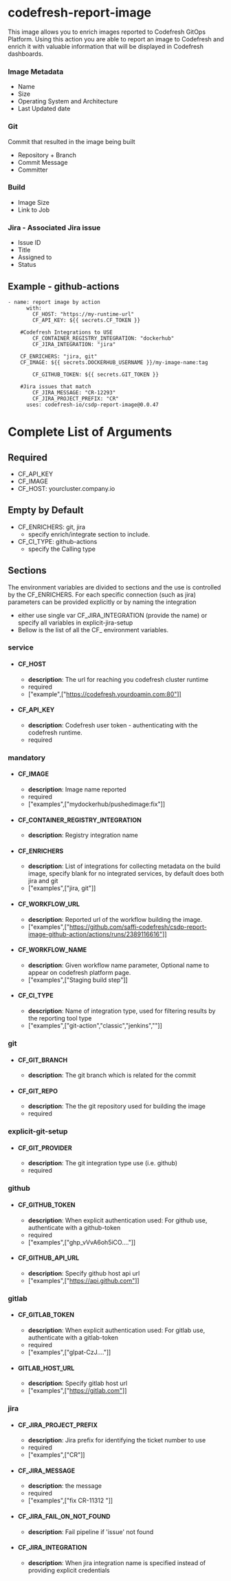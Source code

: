 # codefresh-report-image
This image allows you to enrich images reported to Codefresh GitOps Platform. 
Using this action you are able to report an image to Codefresh and enrich it with valuable information that will be displayed in Codefresh dashboards.

### Image Metadata
* Name
* Size
* Operating System and Architecture
* Last Updated date

### Git
Commit that resulted in the image being built
* Repository + Branch
* Commit Message
* Committer

### Build
* Image Size
* Link to Job

### Jira - Associated Jira issue
* Issue ID
* Title
* Assigned to
* Status

## Example - github-actions
  ```
  - name: report image by action
        with:
          CF_HOST: "https://my-runtime-url"
          CF_API_KEY: ${{ secrets.CF_TOKEN }}
          
	  #Codefresh Integrations to USE
          CF_CONTAINER_REGISTRY_INTEGRATION: "dockerhub"
          CF_JIRA_INTEGRATION: "jira"
	  
	  CF_ENRICHERS: "jira, git"    
	  CF_IMAGE: ${{ secrets.DOCKERHUB_USERNAME }}/my-image-name:tag
          
          CF_GITHUB_TOKEN: ${{ secrets.GIT_TOKEN }}
	  
	  #Jira issues that match
          CF_JIRA_MESSAGE: "CR-12293"
          CF_JIRA_PROJECT_PREFIX: "CR"
        uses: codefresh-io/csdp-report-image@0.0.47
  ```


# Complete List of Arguments
## Required
* CF_API_KEY
* CF_IMAGE
* CF_HOST:  yourcluster.company.io

## Empty by Default
* CF_ENRICHERS: git, jira
  * specify enrich/integrate section to include.
* CF_CI_TYPE: github-actions
  * specify the Calling type
  
## Sections 
The environment variables are divided to sections and the use is controlled by the CF_ENRICHERS. 
For each specific connection (such as jira) parameters can be provided explicitly or by naming the integration
* either use single var CF_JIRA_INTEGRATION (provide the name) or specify all variables in explicit-jira-setup
* Bellow is the list of all the CF_ environment variables. 


### service
- #### CF_HOST
  - **description**: The url for reaching you codefresh cluster runtime
  - required
  - ["example",["https://codefresh.yourdoamin.com:80"]]
- #### CF_API_KEY
  - **description**: Codefresh user token - authenticating with the codefresh runtime.
  - required
### mandatory
- #### CF_IMAGE
  - **description**: Image name reported
  - required
  - ["examples",["mydockerhub/pushedimage:fix"]]
- #### CF_CONTAINER_REGISTRY_INTEGRATION
  - **description**: Registry integration name
- #### CF_ENRICHERS
  - **description**: List of integrations for collecting metadata on the build image, specify blank for no integrated services, by default does both jira and git
  - ["examples",["jira, git"]]
- #### CF_WORKFLOW_URL
  - **description**: Reported url of the workflow building the image.
  - ["examples",["https://github.com/saffi-codefresh/csdp-report-image-github-action/actions/runs/2389116616"]]
- #### CF_WORKFLOW_NAME
  - **description**: Given workflow name parameter, Optional name to appear on codefresh platform page.
  - ["examples",["Staging build step"]]
- #### CF_CI_TYPE
  - **description**: Name of integration type, used for filtering results by the reporting tool type
  - ["examples",["git-action","classic","jenkins",""]]
### git
- #### CF_GIT_BRANCH
  - **description**: The git branch which is related for the commit
- #### CF_GIT_REPO
  - **description**: The the git repository used for building the image
  - required
### explicit-git-setup
- #### CF_GIT_PROVIDER
  - **description**: The git integration type use (i.e. github)
  - required
### github
- #### CF_GITHUB_TOKEN
  - **description**: When explicit authentication used: For github use, authenticate with a github-token
  - required
  - ["examples",["ghp_vVvA6oh5iCO...."]]
- #### CF_GITHUB_API_URL
  - **description**: Specify github host api url
  - ["examples",["https://api.github.com"]]
### gitlab
- #### CF_GITLAB_TOKEN
  - **description**: When explicit authentication used: For gitlab use, authenticate with a gitlab-token
  - required
  - ["examples",["glpat-CzJ...."]]
- #### GITLAB_HOST_URL
  - **description**: Specify gitlab host url
  - ["examples",["https://gitlab.com"]]
### jira
- #### CF_JIRA_PROJECT_PREFIX
  - **description**: Jira prefix for identifying the ticket number to use
  - required
  - ["examples",["CR"]]
- #### CF_JIRA_MESSAGE
  - **description**: the message
  - required
  - ["examples",["fix CR-11312 "]]
- #### CF_JIRA_FAIL_ON_NOT_FOUND
  - **description**: Fail pipeline if 'issue' not found
- #### CF_JIRA_INTEGRATION
  - **description**: When jira integration name is specified instead of providing explicit credentials
